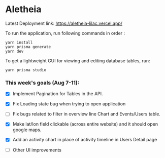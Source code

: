 # Aletheia
Latest Deployment link: https://aletheia-lilac.vercel.app/

To run the application, run following commands in order :

```
yarn install
yarn prisma generate
yarn dev
```

To get a lightweight GUI for viewing and editing database tables, run:

```
yarn prisma studio
```

### This week's goals (Aug 7-11):

- [x] Implement Pagination for Tables in the API.
- [x] Fix Loading state bug when trying to open application
- [ ] Fix bugs related to filter in overview line Chart and Events/Users table.
- [x] Make lat/lon field clickable (across entire website) and it should open google maps.
- [x] Add an activity chart in place of activity timeline in Users Detail page
- [ ] Other UI improvements

